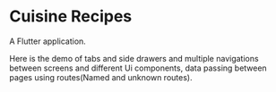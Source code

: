 # Cuisine Recipes

A Flutter application.

Here is the demo of tabs and side drawers and multiple navigations between screens and different Ui components, data passing between pages using routes(Named and unknown routes).
